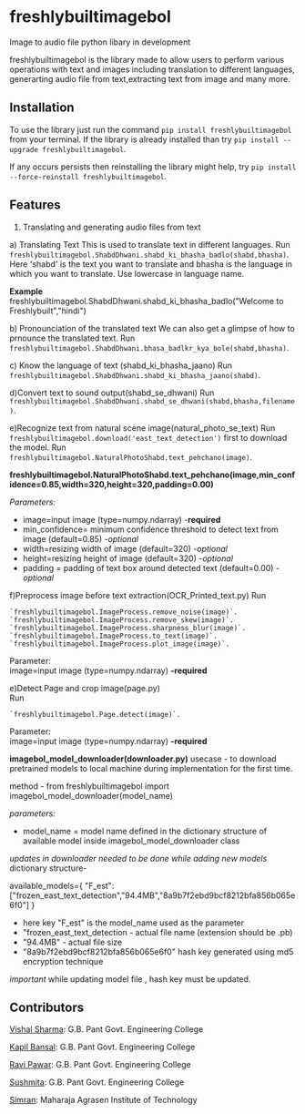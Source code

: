 # freshlybuiltimagebol
Image to audio file python libary in development

freshlybuiltimagebol is the library made to allow users to perform various operations with text and images including translation to different languages, generarting audio file from text,extracting text from image and many more.

## Installation
To use the library just run the command `pip install freshlybuiltimagebol` from your terminal. If the library is already installed than try `pip install --upgrade freshlybuiltimagebol`.

If any occurs persists then reinstalling the library might help, try `pip install --force-reinstall freshlybuiltimagebol`.

## Features
1. Translating and generating audio files from text
 
 a) Translating Text
 This is used to translate text in different languages.
 Run `freshlybuiltimagebol.ShabdDhwani.shabd_ki_bhasha_badlo(shabd,bhasha)`.
 Here 'shabd' is the text you want to translate and bhasha is the language in which you want to translate. Use lowercase in language name.
 
**Example**
freshlybuiltimagebol.ShabdDhwani.shabd_ki_bhasha_badlo("Welcome to Freshlybuilt","hindi")

b) Pronounciation of the translated text
We can also get a glimpse of how to prnounce the translated text.
Run `freshlybuiltimagebol.ShabdDhwani.bhasa_badlkr_kya_bole(shabd,bhasha)`.

c) Know the language of text (shabd_ki_bhasha_jaano)
Run `freshlybuiltimagebol.ShabdDhwani.shabd_ki_bhasha_jaano(shabd)`.

d)Convert text to sound output(shabd_se_dhwani)
Run `freshlybuiltimagebol.ShabdDhwani.shabd_se_dhwani(shabd,bhasha,filename)`. 
 
e)Recognize text from natural scene image(natural_photo_se_text)
Run `freshlybuiltimagebol.download('east_text_detection')` first to download the model.
Run `freshlybuiltimagebol.NaturalPhotoShabd.text_pehchano(image)`.

**freshlybuiltimagebol.NaturalPhotoShabd.text_pehchano(image,min_confidence=0.85,width=320,height=320,padding=0.00)**  

*Parameters:*  
- image=input image (type=numpy.ndarray) -**required**  
- min_confidence= minimum confidence threshold to detect text from image (default=0.85) -*optional*  
- width=resizing width of image (default=320) -*optional*  
- height=resizing height of image (default=320) -*optional*  
- padding = padding of text box around detected text (default=0.00) -*optional*  

f)Preprocess image before text extraction(OCR_Printed_text.py)
Run 

    `freshlybuiltimagebol.ImageProcess.remove_noise(image)`.  
    `freshlybuiltimagebol.ImageProcess.remove_skew(image)`.  
    `freshlybuiltimagebol.ImageProcess.sharpness_blur(image)`.  
    `freshlybuiltimagebol.ImageProcess.to_text(image)`.  
    `freshlybuiltimagebol.ImageProcess.plot_image(image)`.  
    
Parameter:  
    image=input image (type=numpy.ndarray) **-required** 

e)Detect Page and crop image(page.py)    
Run 

    `freshlybuiltimagebol.Page.detect(image)`.    
 
Parameter:  
    image=input image (type=numpy.ndarray) **-required** 
   
   
**imagebol_model_downloader(downloader.py)**
usecase - to download pretrained models to local machine during implementation for the first time.

method - from freshlybuiltimagebol import imagebol_model_downloader(model_name)

*parameters:*
- model_name = model name defined in the dictionary structure of available model inside imagebol_model_downloader class

*updates in downloader needed to be done while adding new models*
 dictionary structure-

 available_models={
            "F_est":["frozen_east_text_detection","94.4MB","8a9b7f2ebd9bcf8212bfa856b065e6f0"]
            }

- here key "F_est" is the model_name used as the parameter
- "frozen_east_text_detection - actual file name   (extension should be .pb)
- "94.4MB" - actual file size
- "8a9b7f2ebd9bcf8212bfa856b065e6f0" hash key generated using md5 encryption technique

*important* while updating model file , hash key must be updated. 

## Contributors
[Vishal Sharma](https://github.com/vishal2612200/):		G.B. Pant Govt. Engineering College

[Kapil Bansal](https://github.com/KapilBansal320):		G.B. Pant Govt. Engineering College

[Ravi Pawar](https://github.com/ravi5175):		G.B. Pant Govt. Engineering College

[Sushmita](https://github.com/17sushmita):		G.B. Pant Govt. Engineering College

[Simran](https://github.com/ishvik):		Maharaja Agrasen Institute of Technology

